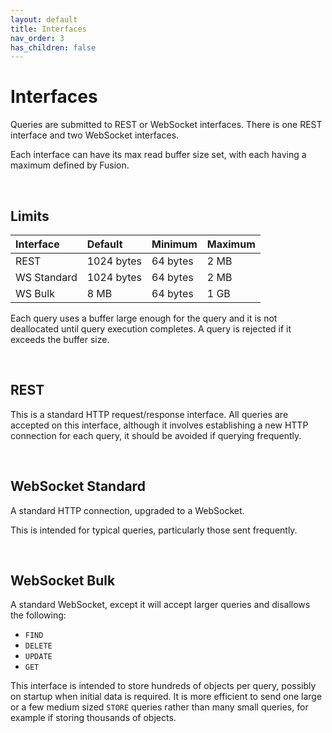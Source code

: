 ```yaml
---
layout: default
title: Interfaces
nav_order: 3
has_children: false
---
```



# Interfaces
Queries are submitted to REST or WebSocket interfaces. There is one REST interface and two WebSocket interfaces.

Each interface can have its max read buffer size set, with each having a maximum defined by Fusion.

<br/>

## Limits

| Interface   | Default     | Minimum   | Maximum     |
|:---         |:---         |:---       |:---         |
|REST         | 1024 bytes  | 64 bytes  | 2 MB        |
|WS Standard  | 1024 bytes  | 64 bytes  | 2 MB        |
|WS Bulk      | 8 MB        | 64 bytes  | 1 GB        |

Each query uses a buffer large enough for the query and it is not deallocated until query execution completes. A query is rejected if it exceeds the buffer size.

<br/>

## REST
This is a standard HTTP request/response interface. All queries are accepted on this interface, although it involves establishing a new HTTP connection for each query, it should be avoided if querying frequently.

<br/>


## WebSocket Standard
A standard HTTP connection, upgraded to a WebSocket.

This is intended for typical queries, particularly those sent frequently.

<br/>

## WebSocket Bulk
A standard WebSocket, except it will accept larger queries and disallows the following:

- `FIND`
- `DELETE`
- `UPDATE`
- `GET`

This interface is intended to store hundreds of objects per query, possibly on startup when initial data is required. It is more efficient to send one large or a few medium sized `STORE` queries rather than many small queries, for example if storing thousands of objects.
